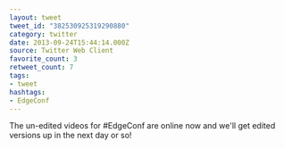 ```yaml
---
layout: tweet
tweet_id: "382530925319290880"
category: twitter
date: 2013-09-24T15:44:14.000Z
source: Twitter Web Client
favorite_count: 3
retweet_count: 7
tags:
- tweet
hashtags:
- EdgeConf
---
```


The un-edited videos for #EdgeConf are online now and we'll get edited versions up in the next day or so!
